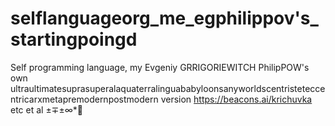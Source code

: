 # selflanguageorg_me_egphilippov's_startingpoingd
Self programming language, my Evgeniy GRRIGORIEWITCH  PhilipPOW's own ultraultimatesuprasuperalaquaterralinguababyloonsanyworldscentristeteccentricarxmetapremodernpostmodern version https://beacons.ai/krichuvka etc et al ±∓±∞*💚
